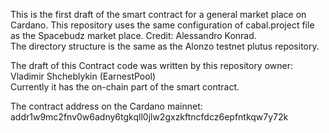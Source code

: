 This is the first draft of the smart contract for a general market place on Cardano. 
This repository uses the same configuration of cabal.project file as the Spacebudz market place. Credit: Alessandro Konrad.\
The directory structure is the same as the Alonzo testnet plutus repository.

The draft of this Contract code was written by this repository owner: Vladimir Shcheblykin (EarnestPool)\
Currently it has the on-chain part of the smart contract.

The contract address on the Cardano mainnet: addr1w9mc2fnv0w6adny6tgkqll0jlw2gxzkftncfdcz6epfntkqw7y72k
